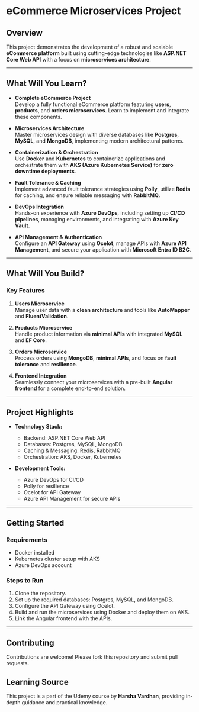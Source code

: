 # eCommerce Microservices Project

## **Overview**
This project demonstrates the development of a robust and scalable **eCommerce platform** built using cutting-edge technologies like **ASP.NET Core Web API** with a focus on **microservices architecture**.

---

## **What Will You Learn?**

- **Complete eCommerce Project**  
  Develop a fully functional eCommerce platform featuring **users**, **products**, and **orders microservices**. Learn to implement and integrate these components.

- **Microservices Architecture**  
  Master microservices design with diverse databases like **Postgres**, **MySQL**, and **MongoDB**, implementing modern architectural patterns.

- **Containerization & Orchestration**  
  Use **Docker** and **Kubernetes** to containerize applications and orchestrate them with **AKS (Azure Kubernetes Service)** for **zero downtime deployments**.

- **Fault Tolerance & Caching**  
  Implement advanced fault tolerance strategies using **Polly**, utilize **Redis** for caching, and ensure reliable messaging with **RabbitMQ**.

- **DevOps Integration**  
  Hands-on experience with **Azure DevOps**, including setting up **CI/CD pipelines**, managing environments, and integrating with **Azure Key Vault**.

- **API Management & Authentication**  
  Configure an **API Gateway** using **Ocelot**, manage APIs with **Azure API Management**, and secure your application with **Microsoft Entra ID B2C**.

---

## **What Will You Build?**

### **Key Features**

1. **Users Microservice**  
   Manage user data with a **clean architecture** and tools like **AutoMapper** and **FluentValidation**.

2. **Products Microservice**  
   Handle product information via **minimal APIs** with integrated **MySQL** and **EF Core**.

3. **Orders Microservice**  
   Process orders using **MongoDB**, **minimal APIs**, and focus on **fault tolerance** and **resilience**.

4. **Frontend Integration**  
   Seamlessly connect your microservices with a pre-built **Angular frontend** for a complete end-to-end solution.

---

## **Project Highlights**

- **Technology Stack:**  
  - Backend: ASP.NET Core Web API  
  - Databases: Postgres, MySQL, MongoDB  
  - Caching & Messaging: Redis, RabbitMQ  
  - Orchestration: AKS, Docker, Kubernetes  

- **Development Tools:**  
  - Azure DevOps for CI/CD  
  - Polly for resilience  
  - Ocelot for API Gateway  
  - Azure API Management for secure APIs  

---

## **Getting Started**

### **Requirements**
- Docker installed
- Kubernetes cluster setup with AKS
- Azure DevOps account

### **Steps to Run**
1. Clone the repository.
2. Set up the required databases: Postgres, MySQL, and MongoDB.
3. Configure the API Gateway using Ocelot.
4. Build and run the microservices using Docker and deploy them on AKS.
5. Link the Angular frontend with the APIs.

---

## **Contributing**
Contributions are welcome! Please fork this repository and submit pull requests.

## **Learning Source** 
This project is a part of the Udemy course by **Harsha Vardhan**, providing in-depth guidance and practical knowledge.
